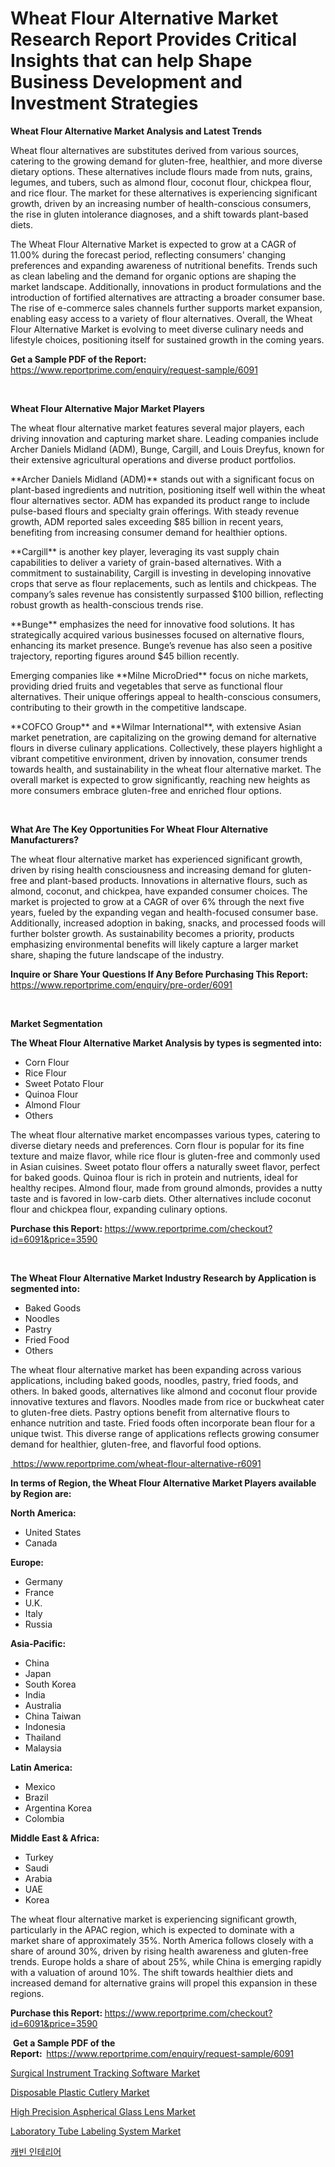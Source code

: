 <p><h1>Wheat Flour Alternative Market Research Report Provides Critical Insights that can help Shape Business Development and Investment Strategies</h1></p><p><strong>Wheat Flour Alternative Market Analysis and Latest Trends</strong></p>
<p><p>Wheat flour alternatives are substitutes derived from various sources, catering to the growing demand for gluten-free, healthier, and more diverse dietary options. These alternatives include flours made from nuts, grains, legumes, and tubers, such as almond flour, coconut flour, chickpea flour, and rice flour. The market for these alternatives is experiencing significant growth, driven by an increasing number of health-conscious consumers, the rise in gluten intolerance diagnoses, and a shift towards plant-based diets.</p><p>The Wheat Flour Alternative Market is expected to grow at a CAGR of 11.00% during the forecast period, reflecting consumers' changing preferences and expanding awareness of nutritional benefits. Trends such as clean labeling and the demand for organic options are shaping the market landscape. Additionally, innovations in product formulations and the introduction of fortified alternatives are attracting a broader consumer base. The rise of e-commerce sales channels further supports market expansion, enabling easy access to a variety of flour alternatives. Overall, the Wheat Flour Alternative Market is evolving to meet diverse culinary needs and lifestyle choices, positioning itself for sustained growth in the coming years.</p></p>
<p><strong>Get a Sample PDF of the Report:&nbsp;</strong> <a href="https://www.reportprime.com/enquiry/request-sample/6091">https://www.reportprime.com/enquiry/request-sample/6091</a></p>
<p>&nbsp;</p>
<p><strong>Wheat Flour Alternative Major Market Players</strong></p>
<p><p>The wheat flour alternative market features several major players, each driving innovation and capturing market share. Leading companies include Archer Daniels Midland (ADM), Bunge, Cargill, and Louis Dreyfus, known for their extensive agricultural operations and diverse product portfolios.</p><p>**Archer Daniels Midland (ADM)** stands out with a significant focus on plant-based ingredients and nutrition, positioning itself well within the wheat flour alternatives sector. ADM has expanded its product range to include pulse-based flours and specialty grain offerings. With steady revenue growth, ADM reported sales exceeding $85 billion in recent years, benefiting from increasing consumer demand for healthier options.</p><p>**Cargill** is another key player, leveraging its vast supply chain capabilities to deliver a variety of grain-based alternatives. With a commitment to sustainability, Cargill is investing in developing innovative crops that serve as flour replacements, such as lentils and chickpeas. The company’s sales revenue has consistently surpassed $100 billion, reflecting robust growth as health-conscious trends rise.</p><p>**Bunge** emphasizes the need for innovative food solutions. It has strategically acquired various businesses focused on alternative flours, enhancing its market presence. Bunge’s revenue has also seen a positive trajectory, reporting figures around $45 billion recently.</p><p>Emerging companies like **Milne MicroDried** focus on niche markets, providing dried fruits and vegetables that serve as functional flour alternatives. Their unique offerings appeal to health-conscious consumers, contributing to their growth in the competitive landscape.</p><p>**COFCO Group** and **Wilmar International**, with extensive Asian market penetration, are capitalizing on the growing demand for alternative flours in diverse culinary applications. Collectively, these players highlight a vibrant competitive environment, driven by innovation, consumer trends towards health, and sustainability in the wheat flour alternative market. The overall market is expected to grow significantly, reaching new heights as more consumers embrace gluten-free and enriched flour options.</p></p>
<p>&nbsp;</p>
<p><strong>What Are The Key Opportunities For Wheat Flour Alternative Manufacturers?</strong></p>
<p><p>The wheat flour alternative market has experienced significant growth, driven by rising health consciousness and increasing demand for gluten-free and plant-based products. Innovations in alternative flours, such as almond, coconut, and chickpea, have expanded consumer choices. The market is projected to grow at a CAGR of over 6% through the next five years, fueled by the expanding vegan and health-focused consumer base. Additionally, increased adoption in baking, snacks, and processed foods will further bolster growth. As sustainability becomes a priority, products emphasizing environmental benefits will likely capture a larger market share, shaping the future landscape of the industry.</p></p>
<p><strong>Inquire or Share Your Questions If Any Before Purchasing This Report:</strong> <a href="https://www.reportprime.com/enquiry/pre-order/6091">https://www.reportprime.com/enquiry/pre-order/6091</a></p>
<p>&nbsp;</p>
<p><strong>Market Segmentation</strong></p>
<p><strong>The Wheat Flour Alternative Market Analysis by types is segmented into:</strong></p>
<p><ul><li>Corn Flour</li><li>Rice Flour</li><li>Sweet Potato Flour</li><li>Quinoa Flour</li><li>Almond Flour</li><li>Others</li></ul></p>
<p><p>The wheat flour alternative market encompasses various types, catering to diverse dietary needs and preferences. Corn flour is popular for its fine texture and maize flavor, while rice flour is gluten-free and commonly used in Asian cuisines. Sweet potato flour offers a naturally sweet flavor, perfect for baked goods. Quinoa flour is rich in protein and nutrients, ideal for healthy recipes. Almond flour, made from ground almonds, provides a nutty taste and is favored in low-carb diets. Other alternatives include coconut flour and chickpea flour, expanding culinary options.</p></p>
<p><strong>Purchase this Report:&nbsp;</strong><a href="https://www.reportprime.com/checkout?id=6091&price=3590">https://www.reportprime.com/checkout?id=6091&price=3590</a></p>
<p>&nbsp;</p>
<p><strong>The Wheat Flour Alternative Market Industry Research by Application is segmented into:</strong></p>
<p><ul><li>Baked Goods</li><li>Noodles</li><li>Pastry</li><li>Fried Food</li><li>Others</li></ul></p>
<p><p>The wheat flour alternative market has been expanding across various applications, including baked goods, noodles, pastry, fried foods, and others. In baked goods, alternatives like almond and coconut flour provide innovative textures and flavors. Noodles made from rice or buckwheat cater to gluten-free diets. Pastry options benefit from alternative flours to enhance nutrition and taste. Fried foods often incorporate bean flour for a unique twist. This diverse range of applications reflects growing consumer demand for healthier, gluten-free, and flavorful food options.</p></p>
<p><a href="https://www.reportprime.com/wheat-flour-alternative-r6091">&nbsp;https://www.reportprime.com/wheat-flour-alternative-r6091</a></p>
<p><strong>In terms of Region, the Wheat Flour Alternative Market Players available by Region are:</strong></p>
<p>
    <p> <strong> North America: </strong>
        <ul>
            <li>United States</li>
            <li>Canada</li>
        </ul>
        </p> 
    <p> <strong> Europe: </strong>
        <ul>
            <li>Germany</li>
            <li>France</li>
            <li>U.K.</li>
            <li>Italy</li>
            <li>Russia</li>
        </ul>
        </p> 
    <p> <strong> Asia-Pacific: </strong>
        <ul>
            <li>China</li>
            <li>Japan</li>
            <li>South Korea</li>
            <li>India</li>
            <li>Australia</li>
            <li>China Taiwan</li>
            <li>Indonesia</li>
            <li>Thailand</li>
            <li>Malaysia</li>
        </ul>
        </p> 
    <p> <strong> Latin America: </strong>
        <ul>
            <li>Mexico</li>
            <li>Brazil</li>
            <li>Argentina Korea</li>
            <li>Colombia</li>
        </ul>
        </p> 
    <p> <strong> Middle East & Africa: </strong>
        <ul>
            <li>Turkey</li>
            <li>Saudi</li>
            <li>Arabia</li>
            <li>UAE</li>
            <li>Korea</li>
        </ul>
    </p>
    </p>
<p><p>The wheat flour alternative market is experiencing significant growth, particularly in the APAC region, which is expected to dominate with a market share of approximately 35%. North America follows closely with a share of around 30%, driven by rising health awareness and gluten-free trends. Europe holds a share of about 25%, while China is emerging rapidly with a valuation of around 10%. The shift towards healthier diets and increased demand for alternative grains will propel this expansion in these regions.</p></p>
<p><strong>Purchase this Report: </strong><a href="https://www.reportprime.com/checkout?id=6091&price=3590">https://www.reportprime.com/checkout?id=6091&price=3590</a></p>
<p>&nbsp;<strong>Get a Sample PDF of the Report:&nbsp;&nbsp;</strong><a href="https://www.reportprime.com/enquiry/request-sample/6091">https://www.reportprime.com/enquiry/request-sample/6091</a></p>
<p><strong></strong></p>
<p><p><a href="https://medium.com/@shanypaucek/surgical-instrument-tracking-software-market-trends-a-detailed-study-of-its-market-segmentation-193bf1bce67e">Surgical Instrument Tracking Software Market</a></p><p><a href="https://github.com/dringals/Market-Research-Report-List-5/blob/main/disposable-plastic-cutlery-market.md">Disposable Plastic Cutlery Market</a></p><p><a href="https://issuu.com/reportprime-2/docs/high-precision-aspherical-glass-len_48376f4f728128">High Precision Aspherical Glass Lens Market</a></p><p><a href="https://issuu.com/reportprime-2/docs/laboratory-tube-labeling-system-mar_7e3295266a2555">Laboratory Tube Labeling System Market</a></p><p><a href="https://medium.com/@brendanmata77/%EC%8B%9C%EC%9E%A5-%EC%A0%84%EB%A7%9D-%EA%B8%80%EB%A1%9C%EB%B2%8C-%EA%B0%9D%EC%8B%A4-%EB%82%B4%EB%B6%80-%EB%8F%99%ED%96%A5-%EB%B0%8F-%EC%98%81%ED%96%A5-%EB%B6%84%EC%84%9D-2024-2031-%EC%95%A0%ED%94%8C%EB%A6%AC%EC%BC%80%EC%9D%B4%EC%85%98%EB%B3%84-oem-%EC%95%A0%ED%94%84%ED%84%B0%EB%A7%88%EC%BC%93-mro-%EB%B0%8F-%EC%9C%A0%ED%98%95%EB%B3%84-%EC%A2%8C%EC%84%9D-ife-%EC%A1%B0%EB%AA%85-%EA%B0%A4%EB%A6%AC-%ED%99%94%EC%9E%A5%EC%8B%A4-%EC%B0%BD%EB%AC%B8-%EB%B0%8F-5eae4886235c">캐빈 인테리어</a></p></p>